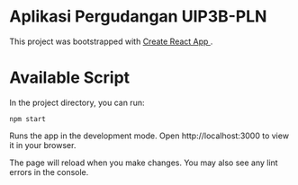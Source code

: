 # Aplikasi Pergudangan UIP3B-PLN
This project was bootstrapped with <a href ="https://github.com/facebook/create-react-app" target="_blank"> Create React App </a>.
# Available Script
In the project directory, you can run:

<code>npm start</code>

Runs the app in the development mode.
Open http://localhost:3000 
to view it in your browser.

The page will reload when you make changes.
You may also see any lint errors in the console.
